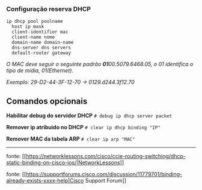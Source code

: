 ### Configuração reserva DHCP

```
ip dhcp pool poolname
  host ip mask
  client-identifier mac
  client-name nome
  domain-name domain-name
  dns-server dns servers
  default-router gateway
```

*O MAC deve seguir o seguinte padrão **01**00.5079.6468.05, o 01 identifica o tipo de mídia, 01(Ethernet).*

*Exemplo:*
*29-D2-44-3F-12-70 -> 0129.d244.3f12.70*
  
  
## Comandos opcionais

**Habilitar debug do servidor DHCP**
```# debug ip dhcp server packet```

**Remover ip atribuido no DHCP**
```# clear ip dhcp binding "IP"```
  
**Remover MAC da tabela ARP**
```# clear ip arp "MAC"```


----


fonte: [[https://networklessons.com/cisco/ccie-routing-switching/dhcp-static-binding-on-cisco-ios/|NetworkLessons]]

fonte: [[https://supportforums.cisco.com/discussion/11779701/binding-already-exists-xxxx-help|Cisco Support Forum]]